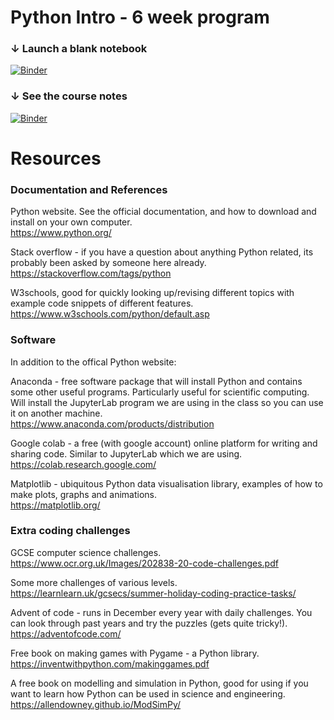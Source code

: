 # Python Intro - 6 week program

### &darr; Launch a blank notebook 
[![Binder](https://mybinder.org/badge_logo.svg)](https://mybinder.org/v2/gh/LSBU-IOP/ND-Python-Intro/HEAD?labpath=blank_notebook.ipynb)

### &darr; See the course notes  
[![Binder](https://mybinder.org/badge_logo.svg)](https://mybinder.org/v2/gh/LSBU-IOP/ND-Python-Intro/HEAD?labpath=course_notes.ipynb)

# Resources

### Documentation and References
Python website. See the official documentation, and how to download and install on your own computer.  
https://www.python.org/

Stack overflow - if you have a question about anything Python related, its probably been asked by someone here already.   
https://stackoverflow.com/tags/python

W3schools, good for quickly looking up/revising different topics with example code snippets of different features.  
https://www.w3schools.com/python/default.asp

### Software
In addition to the offical Python website:

Anaconda - free software package that will install Python and contains some other useful programs. Particularly useful for scientific computing. Will install the JupyterLab program we are using in the class so you can use it on another machine.  
https://www.anaconda.com/products/distribution

Google colab - a free (with google account) online platform for writing and sharing code. Similar to JupyterLab which we are using.  
https://colab.research.google.com/

Matplotlib - ubiquitous Python data visualisation library, examples of how to make plots, graphs and animations.  
https://matplotlib.org/

### Extra coding challenges
GCSE computer science challenges.  
https://www.ocr.org.uk/Images/202838-20-code-challenges.pdf

Some more challenges of various levels.  
https://learnlearn.uk/gcsecs/summer-holiday-coding-practice-tasks/

Advent of code - runs in December every year with daily challenges. You can look through past years and try the puzzles (gets quite tricky!).  
https://adventofcode.com/

Free book on making games with Pygame - a Python library.  
https://inventwithpython.com/makinggames.pdf

A free book on modelling and simulation in Python, good for using if you want to learn how Python can be used in science and engineering.  
https://allendowney.github.io/ModSimPy/
